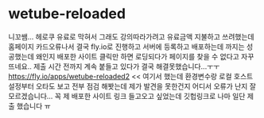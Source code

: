 # wetube-reloaded
니꼬쌤... 헤로쿠 유료로 막혀서 그래도 강의따라가려고 유료금액 지불하고 쓰려했는데 홈페이지 카드오류나서 결국 fly.io로 진행하고 서버에 등록하고 배포하는데 까지는 성공했는데 왜인지 배포한 사이트 클릭만 하면 로딩되다가 페이지를 찾을 수 없다고 자꾸 뜨네요.. 제출 시간 전까지 계속 붙들고 있다가 결국 해결못했습니다...ㅜㅜ 
https://fly.io/apps/wetube-reloaded2  << 여기서 했는데 환경변수랑 로컬 호스트 설정부터 오타도 보고 전부 점검 해봣는데 제가 발견을 못한건지 어디서 오류가 난지 잘 모르겠습니다...
꼭 제 배포한 사이트 링크 들고오고 싶었는데 깃헙링크로 나마 일단 제출 했습니다 ㅠ
